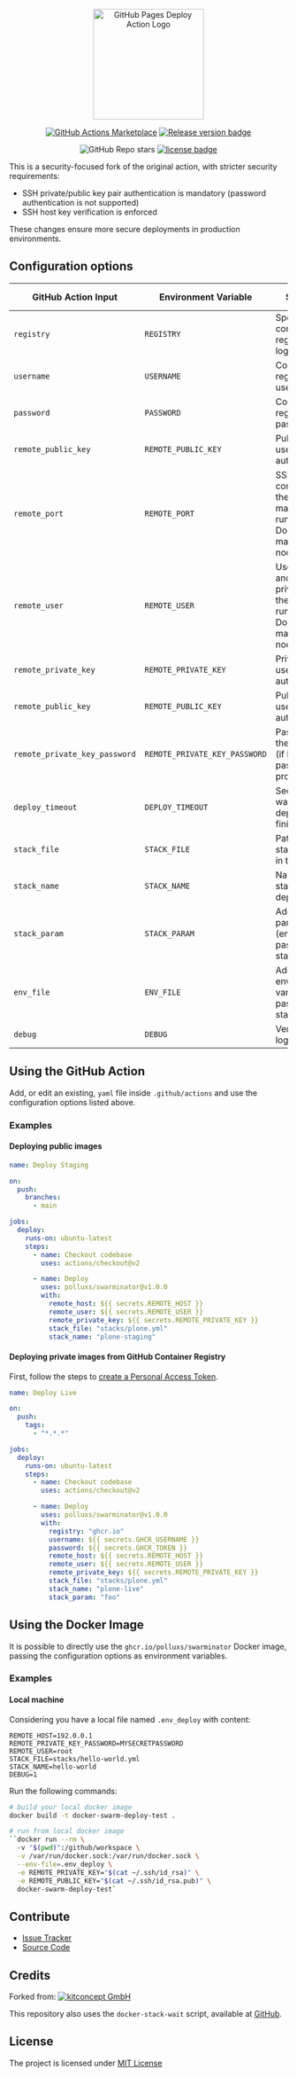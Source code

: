 <p align="center">
  <a href="https://github.com/marketplace/actions/docker-stack-deploy-action">
    <img alt="GitHub Pages Deploy Action Logo" width="200px" src="https://raw.githubusercontent.com/polluxs/swarminator/main/docs/icon.png">
  </a>
</p>

<div align="center">

[![GitHub Actions Marketplace](https://img.shields.io/badge/action-marketplace-blue.svg?logo=github&color=orange)](https://github.com/marketplace/actions/swarminator)
[![Release version badge](https://img.shields.io/github/v/release/polluxs/swarminator)](https://github.com/polluxs/swarminator)

![GitHub Repo stars](https://img.shields.io/github/stars/polluxs/swarminator?style=flat-square)
[![license badge](https://img.shields.io/github/license/polluxs/swarminator)](./LICENSE)

</div>

This is a security-focused fork of the original action, with stricter security requirements:

- SSH private/public key pair authentication is mandatory (password authentication is not supported)
- SSH host key verification is enforced

These changes ensure more secure deployments in production environments.

## Configuration options

| GitHub Action Input           | Environment Variable          | Summary                                                                                   | Required | Default Value |
| ----------------------------- | ----------------------------- | ----------------------------------------------------------------------------------------- | -------- | ------------- |
| `registry`                    | `REGISTRY`                    | Specify which container registry to login to.                                             |          |
| `username`                    | `USERNAME`                    | Container registry username.                                                              |          |               |
| `password`                    | `PASSWORD`                    | Container registry password.                                                              |          |               |
| `remote_public_key`           | `REMOTE_PUBLIC_KEY`           | Public key used for ssh authentication.                                                   | ✅       |               |
| `remote_port`                 | `REMOTE_PORT`                 | SSH port to connect on the the machine running the Docker Swarm manager node.             |          | **22**        |
| `remote_user`                 | `REMOTE_USER`                 | User with SSH and Docker privileges on the machine running the Docker Swarm manager node. | ✅       |               |
| `remote_private_key`          | `REMOTE_PRIVATE_KEY`          | Private key used for ssh authentication.                                                  | ✅       |               |
| `remote_public_key`           | `REMOTE_PUBLIC_KEY`           | Public key used for ssh authentication.                                                   | ✅       |               |
| `remote_private_key_password` | `REMOTE_PRIVATE_KEY_PASSWORD` | Password for the private key (if key is password protected).                              |          |               |
| `deploy_timeout`              | `DEPLOY_TIMEOUT`              | Seconds, to wait until the deploy finishes                                                |          | **600**       |
| `stack_file`                  | `STACK_FILE`                  | Path to the stack file used in the deploy.                                                | ✅       |               |
| `stack_name`                  | `STACK_NAME`                  | Name of the stack to be deployed.                                                         | ✅       |               |
| `stack_param`                 | `STACK_PARAM`                 | Additional parameter (env var) to be passed to the stack.                                 |          |               |
| `env_file`                    | `ENV_FILE`                    | Additional environment variables to be passed to the stack.                               |          |               |
| `debug`                       | `DEBUG`                       | Verbose logging                                                                           |          | **0**         |

## Using the GitHub Action

Add, or edit an existing, `yaml` file inside `.github/actions` and use the configuration options listed above.

### Examples

#### Deploying public images

```yaml
name: Deploy Staging

on:
  push:
    branches:
      - main

jobs:
  deploy:
    runs-on: ubuntu-latest
    steps:
      - name: Checkout codebase
        uses: actions/checkout@v2

      - name: Deploy
        uses: polluxs/swarminator@v1.0.0
        with:
          remote_host: ${{ secrets.REMOTE_HOST }}
          remote_user: ${{ secrets.REMOTE_USER }}
          remote_private_key: ${{ secrets.REMOTE_PRIVATE_KEY }}
          stack_file: "stacks/plone.yml"
          stack_name: "plone-staging"
```

#### Deploying private images from GitHub Container Registry

First, follow the steps to [create a Personal Access Token](https://docs.github.com/en/packages/working-with-a-github-packages-registry/working-with-the-container-registry#authenticating-to-the-container-registry).

```yaml
name: Deploy Live

on:
  push:
    tags:
      - "*.*.*"

jobs:
  deploy:
    runs-on: ubuntu-latest
    steps:
      - name: Checkout codebase
        uses: actions/checkout@v2

      - name: Deploy
        uses: polluxs/swarminator@v1.0.0
        with:
          registry: "ghcr.io"
          username: ${{ secrets.GHCR_USERNAME }}
          password: ${{ secrets.GHCR_TOKEN }}
          remote_host: ${{ secrets.REMOTE_HOST }}
          remote_user: ${{ secrets.REMOTE_USER }}
          remote_private_key: ${{ secrets.REMOTE_PRIVATE_KEY }}
          stack_file: "stacks/plone.yml"
          stack_name: "plone-live"
          stack_param: "foo"
```

## Using the Docker Image

It is possible to directly use the `ghcr.io/polluxs/swarminator` Docker image, passing the configuration options as environment variables.

### Examples

#### Local machine

Considering you have a local file named `.env_deploy` with content:

```
REMOTE_HOST=192.0.0.1
REMOTE_PRIVATE_KEY_PASSWORD=MYSECRETPASSWORD
REMOTE_USER=root
STACK_FILE=stacks/hello-world.yml
STACK_NAME=hello-world
DEBUG=1
```

Run the following commands:

```bash
# build your local docker image
docker build -t docker-swarm-deploy-test .

# run from local docker image
``docker run --rm \                                                           1 ✘  14:04:57
  -v "$(pwd)":/github/workspace \
  -v /var/run/docker.sock:/var/run/docker.sock \
  --env-file=.env_deploy \
  -e REMOTE_PRIVATE_KEY="$(cat ~/.ssh/id_rsa)" \
  -e REMOTE_PUBLIC_KEY="$(cat ~/.ssh/id_rsa.pub)" \
  docker-swarm-deploy-test`
```

## Contribute

- [Issue Tracker](https://github.com/polluxs/swarminator/issues)
- [Source Code](https://github.com/swarm/swarminator/)

## Credits

Forked from:
[![kitconcept GmbH](https://raw.githubusercontent.com/kitconcept/docker-stack-deploy/main/docs/kitconcept.png)](https://kitconcept.com)

This repository also uses the `docker-stack-wait` script, available at [GitHub](https://github.com/sudo-bmitch/docker-stack-wait).

## License

The project is licensed under [MIT License](./LICENSE)
